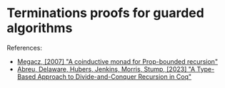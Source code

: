 # Terminations proofs for guarded algorithms

References:

* [Megacz, [2007] "A coinductive monad for Prop-bounded recursion"](https://homepage.cs.uiowa.edu/~astump/plpv/plpv07/plpv07-megacz.pdf)
* [Abreu, Delaware, Hubers, Jenkins, Morris, Stump, [2023] "A Type-Based Approach to Divide-and-Conquer Recursion in Coq"](https://www.cs.purdue.edu/homes/bendy/CoqSubsidiary/dc-recursion.pdf)